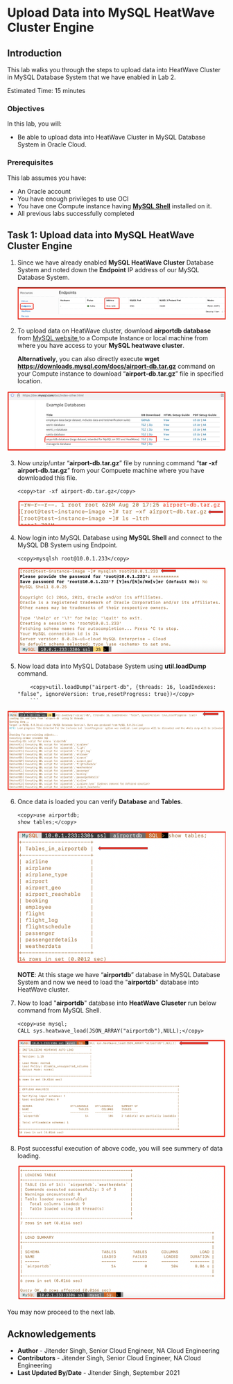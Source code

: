 # Upload Data into MySQL HeatWave Cluster Engine

## Introduction

This lab walks you through the steps to upload data into HeatWave Cluster in MySQL Database System that we have enabled in Lab 2.

Estimated Time: 15 minutes

### Objectives

In this lab, you will:
* Be able to upload data into HeatWave Cluster in MySQL Database System in Oracle Cloud.

### Prerequisites

This lab assumes you have:
* An Oracle account
* You have enough privileges to use OCI
* You have one Compute instance having <a href="https://dev.mysql.com/doc/mysql-shell/8.0/en/mysql-shell-install.html" target="\_blank">**MySQL Shell**</a> installed on it.
* All previous labs successfully completed

## Task 1: Upload data into MySQL HeatWave Cluster Engine

1. Since we have already enabled **MySQL HeatWave Cluster** Database System and noted down the **Endpoint** IP address of our MySQL Database System.

   ![endpoint](images/endpoint.png)

2. To upload data on HeatWave cluster, download **airportdb database** from <a href="https://dev.mysql.com/doc/index-other.html" target="\_blank"> MySQL website </a> to a Compute Instance or local machine from where you have access to your **MySQL heatwave cluster**.

	**Alternatively**, you can also directly execute **wget https://downloads.mysql.com/docs/airport-db.tar.gz** command on your Compute instance to download “**airport-db.tar.gz**” file in specified location.

  ![airport](images/airport.png)

3. Now unzip/untar “**airport-db.tar.gz**” file by running command “**tar -xf airport-db.tar.gz**” from your Compuete machine where you have downloaded this file.

	```
	<copy>tar -xf airport-db.tar.gz</copy>
	```

	![unzip](images/unzip.png)

4. Now login into MySQL Database using **MySQL Shell** and connect to the MySQL DB System using Endpoint.

	 ```
	 <copy>mysqlsh root@10.0.1.233</copy>
	 ```

   ![login-into-mysql](images/login-mysql.png)

5. Now load data into MySQL Database System using **util.loadDump** command.

  	```
		<copy>util.loadDump("airport-db", {threads: 16, loadIndexes: "false", ignoreVersion: true,resetProgress: true})</copy>
		```
  ![load-command](images/load-command.png)

6. Once data is loaded you can verify **Database** and **Tables**.

	```
	<copy>use airportdb;
	show tables;</copy>
	```

	 ![verify-tables](images/verify-tables.png)

	 **NOTE**: At this stage we have “**airportdb**” database in MySQL Database System and now we need to load the "**airportdb**" database into HeatWave cluster.

7. Now to load "**airportdb**" database into **HeatWave Cluseter** run below command from MySQL Shell.

	 ```
	 <copy>use mysql;
	 CALL sys.heatwave_load(JSON_ARRAY("airportdb"),NULL);</copy>
	 ```

	 ![call-command](images/call-command.png)

8. Post successful execution of above code, you will see summery of data loading.

	 ![load-summery](images/load-summery.png)

You may now proceed to the next lab.

## Acknowledgements
* **Author** - Jitender Singh, Senior Cloud Engineer, NA Cloud Engineering
* **Contributors** -  Jitender Singh, Senior Cloud Engineer, NA Cloud Engineering
* **Last Updated By/Date** - Jitender Singh, September 2021
